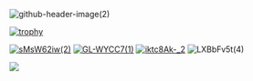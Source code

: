 ![github-header-image(2)](https://user-images.githubusercontent.com/98527464/221834802-3750f691-7493-4aad-8a9c-a9a2f6b62626.png)


[![trophy](https://github-profile-trophy.vercel.app/?username=StasonLV&theme=dark_dimmed&margin-w=30&no-frame=true)](https://github.com/ryo-ma/github-profile-trophy)

[![sMsW62iw(2)](https://user-images.githubusercontent.com/98527464/221829519-b1338bf0-6035-4059-bfee-903c638ab488.svg)][1]
[![GL-WYCC7(1)](https://user-images.githubusercontent.com/98527464/221830315-88bb8cb7-d1a7-48c0-862a-58c3c7052ff3.svg)][2]
[![iktc8Ak-_2](https://user-images.githubusercontent.com/98527464/221831634-d1cade41-762b-40bb-be92-38c947cf92d7.svg)][3]
![LXBbFv5t(4)](https://user-images.githubusercontent.com/98527464/221830866-772cf88e-d083-4b59-b37d-aac37942d76c.svg)

![](https://komarev.com/ghpvc/?username=StasonLV&style=for-the-badge&color=lightgrey)


<!---
StasonLV/StasonLV is a ✨ special ✨ repository because its `README.md` (this file) appears on your GitHub profile.
You can click the Preview link to take a look at your changes.
--->
[1]: https://t.me/stasonlv
[2]: https://www.linkedin.com/in/stas-lezovsky-4bb588226
[3]: https://instagram.com/stasonlv?igshid=YmMyMTA2M2Y=
